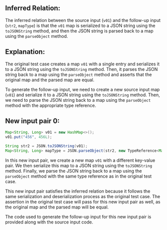 ## Inferred Relation:
The inferred relation between the source input (`v01`) and the follow-up input (`str2`, `mapType`) is that the `v01` map is serialized to a JSON string using the `toJSONString` method, and then the JSON string is parsed back to a map using the `parseObject` method.

## Explanation:
The original test case creates a map `v01` with a single entry and serializes it to a JSON string using the `toJSONString` method. Then, it parses the JSON string back to a map using the `parseObject` method and asserts that the original map and the parsed map are equal.

To generate the follow-up input, we need to create a new source input map (`v01`) and serialize it to a JSON string using the `toJSONString` method. Then, we need to parse the JSON string back to a map using the `parseObject` method with the appropriate type reference.

## New input pair 0:
```java
Map<String, Long> v01 = new HashMap<>();
v01.put("456", 456L);

String str2 = JSON.toJSONString(v01);
Map<String, Long> mapType = JSON.parseObject(str2, new TypeReference<Map<String, Long>>() {}.getType());
```

In this new input pair, we create a new map `v01` with a different key-value pair. We then serialize this map to a JSON string using the `toJSONString` method. Finally, we parse the JSON string back to a map using the `parseObject` method with the same type reference as in the original test case.

This new input pair satisfies the inferred relation because it follows the same serialization and deserialization process as the original test case. The assertion in the original test case will pass for this new input pair as well, as the original map and the parsed map will be equal.

The code used to generate the follow-up input for this new input pair is provided along with the source input code.